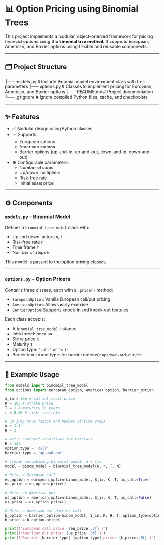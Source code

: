 # 📊 Option Pricing using Binomial Trees

This project implements a modular, object-oriented framework for pricing financial options using the **binomial tree method**. It supports European, American, and Barrier options using flexible and reusable components.

---

## 🗂️ Project Structure

├── models.py # Include Binomial model environment class with tree parameters
├── options.py # Classes to implement pricing for European, American, and Barrier options
├── README.md # Project documentation
└── .gitignore # Ignore compiled Python files, cache, and checkpoints

---

## ✨ Features

- ✅ Modular design using Python classes
- 📈 Supports:
  - European options
  - American options
  - Barrier options (up-and-in, up-and-out, down-and-in, down-and-out)
- ⚙️ Configurable parameters:
  - Number of steps
  - Up/down multipliers
  - Risk-free rate
  - Initial asset price

---

## ⚙️ Components

### `models.py` – Binomial Model

Defines a `binomial_tree_model` class with:

- Up and down factors `u`, `d`
- Risk-free rate `r`
- Time frame `T`
- Number of steps `N`

This model is passed to the option pricing classes.

---

### `options.py` – Option Pricers

Contains three classes, each with a `.price()` method:

- `EuropeanOption`: Vanilla European call/put pricing
- `AmericanOption`: Allows early exercise
- `BarrierOption`: Supports knock-in and knock-out features

Each class accepts:
- A `binomial_tree_model` instance
- Initial stock price `S0`
- Strike price `K`
- Maturity `T`
- Option type: `'call'` or `'put'`
- Barrier level `H` and type (for barrier options): `up/down-and-out/in`

---

## 🚀 Example Usage

```python
from models import binomial_tree_model
from options import european_option, american_option, barrier_option

S_in = 100 # initial stock price
K = 100 # strike price
T = 1 # maturity in years
r = 0.06 # risk-free rate

# up jump move factor and Number of time steps
u = 1.1
N = 3

# extra contract conditions for barriers 
H = 125
option_type = 'call'
barrier_type = 'up-and-out'

# Create recombining binomial model: d = 1/u
model = binom_model = binomial_tree_model(u, r, T, N)

# Price a European call
eu_option = european_option(binom_model, S_in, K, T, is_call=True)
eu_price = eu_option.price()

# Price an American put
us_option = american_option(binom_model, S_in, K, T, is_call=False)
us_price = us_option.price()

# Price a down-and-out barrier call
b_option = barrier_option(binom_model, S_in, K, H, T, option_type=option_type, barrier_type = barrier_type)
b_price = b_option.price()

print(f"European call price: {eu_price:.5f} $")
print(f"American put price: {us_price:.5f} $")
print(f"Barrier {barrier_type} {option_type} price: {b_price:.5f} $")
```

